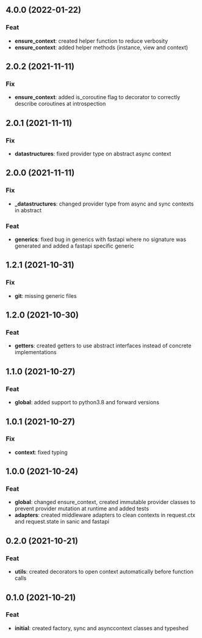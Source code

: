 ## 4.0.0 (2022-01-22)

### Feat

- **ensure_context**: created helper function to reduce verbosity
- **ensure_context**: added helper methods (instance, view and context)

## 2.0.2 (2021-11-11)

### Fix

- **ensure_context**: added is_coroutine flag to decorator to correctly describe coroutines at introspection

## 2.0.1 (2021-11-11)

### Fix

- **datastructures**: fixed provider type on abstract async context

## 2.0.0 (2021-11-11)

### Fix

- **_datastructures**: changed provider type from async and sync contexts in abstract

### Feat

- **generics**: fixed bug in generics with fastapi where no signature was generated and added a fastapi specific generic

## 1.2.1 (2021-10-31)

### Fix

- **git**: missing generic files

## 1.2.0 (2021-10-30)

### Feat

- **getters**: created getters to use abstract interfaces instead of concrete implementations

## 1.1.0 (2021-10-27)

### Feat

- **global**: added support to python3.8 and forward versions

## 1.0.1 (2021-10-27)

### Fix

- **context**: fixed typing

## 1.0.0 (2021-10-24)

### Feat

- **global**: changed ensure_context, created immutable provider classes to prevent provider mutation at runtime and added tests
- **adapters**: created middleware adapters to clean contexts in request.ctx and request.state in sanic and fastapi

## 0.2.0 (2021-10-21)

### Feat

- **utils**: created decorators to open context automatically before function calls

## 0.1.0 (2021-10-21)

### Feat

- **initial**: created factory, sync and asynccontext classes and typeshed
